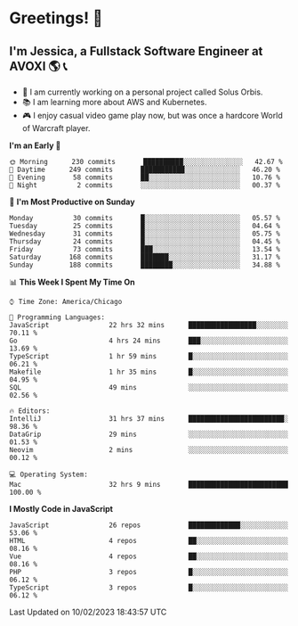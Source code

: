 # Greetings! 🧠

## I'm Jessica, a Fullstack Software Engineer at AVOXI 🌎 📞

- 🌟 I am currently working on a personal project called Solus Orbis.
- 📚 I am learning more about AWS and Kubernetes.
- 🎮 I enjoy casual video game play now, but was once a hardcore World of Warcraft player.

<!--START_SECTION:waka-->
**I'm an Early 🐤** 

```text
🌞 Morning      230 commits       ██████████░░░░░░░░░░░░░░░   42.67 % 
🌆 Daytime      249 commits       ███████████░░░░░░░░░░░░░░   46.20 % 
🌃 Evening       58 commits       ██░░░░░░░░░░░░░░░░░░░░░░░   10.76 % 
🌙 Night          2 commits       ░░░░░░░░░░░░░░░░░░░░░░░░░   00.37 % 

```
📅 **I'm Most Productive on Sunday** 

```text
Monday          30 commits       █░░░░░░░░░░░░░░░░░░░░░░░░   05.57 % 
Tuesday         25 commits       █░░░░░░░░░░░░░░░░░░░░░░░░   04.64 % 
Wednesday       31 commits       █░░░░░░░░░░░░░░░░░░░░░░░░   05.75 % 
Thursday        24 commits       █░░░░░░░░░░░░░░░░░░░░░░░░   04.45 % 
Friday          73 commits       ███░░░░░░░░░░░░░░░░░░░░░░   13.54 % 
Saturday       168 commits       ███████░░░░░░░░░░░░░░░░░░   31.17 % 
Sunday         188 commits       ████████░░░░░░░░░░░░░░░░░   34.88 % 

```


📊 **This Week I Spent My Time On** 

```text
⌚︎ Time Zone: America/Chicago

💬 Programming Languages: 
JavaScript               22 hrs 32 mins      █████████████████░░░░░░░░   70.11 % 
Go                       4 hrs 24 mins       ███░░░░░░░░░░░░░░░░░░░░░░   13.69 % 
TypeScript               1 hr 59 mins        █░░░░░░░░░░░░░░░░░░░░░░░░   06.21 % 
Makefile                 1 hr 35 mins        █░░░░░░░░░░░░░░░░░░░░░░░░   04.95 % 
SQL                      49 mins             ░░░░░░░░░░░░░░░░░░░░░░░░░   02.56 % 

🔥 Editors: 
IntelliJ                 31 hrs 37 mins      ████████████████████████░   98.36 % 
DataGrip                 29 mins             ░░░░░░░░░░░░░░░░░░░░░░░░░   01.53 % 
Neovim                   2 mins              ░░░░░░░░░░░░░░░░░░░░░░░░░   00.12 % 

💻 Operating System: 
Mac                      32 hrs 9 mins       █████████████████████████   100.00 % 

```

**I Mostly Code in JavaScript** 

```text
JavaScript               26 repos            █████████████░░░░░░░░░░░░   53.06 % 
HTML                     4 repos             ██░░░░░░░░░░░░░░░░░░░░░░░   08.16 % 
Vue                      4 repos             ██░░░░░░░░░░░░░░░░░░░░░░░   08.16 % 
PHP                      3 repos             █░░░░░░░░░░░░░░░░░░░░░░░░   06.12 % 
TypeScript               3 repos             █░░░░░░░░░░░░░░░░░░░░░░░░   06.12 % 

```



 Last Updated on 10/02/2023 18:43:57 UTC
<!--END_SECTION:waka-->

<!--
**jessikuh/jessikuh** is a ✨ _special_ ✨ repository because its `README.md` (this file) appears on your GitHub profile.

Here are some ideas to get you started:

- 🔭 I’m currently working on ...
- 🌱 I’m currently learning ...
- 👯 I’m looking to collaborate on ...
- 🤔 I’m looking for help with ...
- 💬 Ask me about ...
- 📫 How to reach me: ...
- 😄 Pronouns: ...
- ⚡ Fun fact: ...
-->
